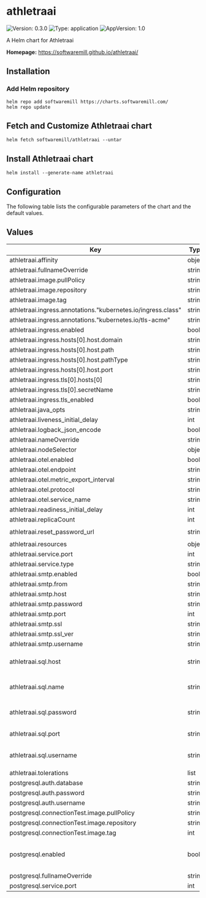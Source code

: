# athletraai

![Version: 0.3.0](https://img.shields.io/badge/Version-0.3.0-informational?style=flat-square) ![Type: application](https://img.shields.io/badge/Type-application-informational?style=flat-square) ![AppVersion: 1.0](https://img.shields.io/badge/AppVersion-1.0-informational?style=flat-square)

A Helm chart for Athletraai

**Homepage:** <https://softwaremill.github.io/athletraai/>

## Installation

### Add Helm repository

```
helm repo add softwaremill https://charts.softwaremill.com/
helm repo update
```

## Fetch and Customize Athletraai chart
```
helm fetch softwaremill/athletraai --untar
```

## Install Athletraai chart

```
helm install --generate-name athletraai
```

## Configuration

The following table lists the configurable parameters of the chart and the default values.

## Values

| Key | Type | Default | Description |
|-----|------|---------|-------------|
| athletraai.affinity | object | `{}` |  |
| athletraai.fullnameOverride | string | `""` |  |
| athletraai.image.pullPolicy | string | `"Always"` |  |
| athletraai.image.repository | string | `"softwaremill/athletraai"` |  |
| athletraai.image.tag | string | `"latest"` |  |
| athletraai.ingress.annotations."kubernetes.io/ingress.class" | string | `"nginx"` |  |
| athletraai.ingress.annotations."kubernetes.io/tls-acme" | string | `"true"` |  |
| athletraai.ingress.enabled | bool | `true` |  |
| athletraai.ingress.hosts[0].host.domain | string | `"athletraai.example.com"` |  |
| athletraai.ingress.hosts[0].host.path | string | `"/"` |  |
| athletraai.ingress.hosts[0].host.pathType | string | `"ImplementationSpecific"` |  |
| athletraai.ingress.hosts[0].host.port | string | `"http"` |  |
| athletraai.ingress.tls[0].hosts[0] | string | `"athletraai.example.com"` |  |
| athletraai.ingress.tls[0].secretName | string | `"athletraai-tls"` |  |
| athletraai.ingress.tls_enabled | bool | `false` |  |
| athletraai.java_opts | string | `"-XX:MaxRAMPercentage=60"` |  |
| athletraai.liveness_initial_delay | int | `60` |  |
| athletraai.logback_json_encode | bool | `false` |  |
| athletraai.nameOverride | string | `""` |  |
| athletraai.nodeSelector | object | `{}` |  |
| athletraai.otel.enabled | bool | `false` |  |
| athletraai.otel.endpoint | string | `""` |  |
| athletraai.otel.metric_export_interval | string | `"60s"` |  |
| athletraai.otel.protocol | string | `""` |  |
| athletraai.otel.service_name | string | `"athletraai"` |  |
| athletraai.readiness_initial_delay | int | `60` |  |
| athletraai.replicaCount | int | `1` |  |
| athletraai.reset_password_url | string | `"https://athletraai.example.com/password-reset?code=%s"` |  |
| athletraai.resources | object | `{}` |  |
| athletraai.service.port | int | `8080` |  |
| athletraai.service.type | string | `"ClusterIP"` |  |
| athletraai.smtp.enabled | bool | `true` |  |
| athletraai.smtp.from | string | `"hello@athletraai.example.com"` |  |
| athletraai.smtp.host | string | `"server.example.com"` |  |
| athletraai.smtp.password | string | `"athletraai"` |  |
| athletraai.smtp.port | int | `465` |  |
| athletraai.smtp.ssl | string | `"true"` |  |
| athletraai.smtp.ssl_ver | string | `"false"` |  |
| athletraai.smtp.username | string | `"server.example.com"` |  |
| athletraai.sql.host | string | `"{{ .Values.postgresql.fullnameOverride }}"` | Value will be taken from 'postgresql.fullnameOverride' setting |
| athletraai.sql.name | string | `"{{ .Values.postgresql.auth.database }}"` | Value will be taken from 'postgresql.postgresqlDatabase' setting |
| athletraai.sql.password | string | `"{{ .Values.postgresql.auth.password }}"` | Value will be taken from 'postgresql.postgresqlPassword' setting |
| athletraai.sql.port | string | `"{{ .Values.postgresql.service.port }}"` | Value will be taken from 'postgresql.service.port' setting |
| athletraai.sql.username | string | `"{{ .Values.postgresql.auth.username }}"` | Value will be taken from 'postgresql.postgresqlUsername' setting |
| athletraai.tolerations | list | `[]` |  |
| postgresql.auth.database | string | `"athletraai"` | Database name for Athletraai |
| postgresql.auth.password | string | `"athletraai"` | Password for PostgreSQL user |
| postgresql.auth.username | string | `"postgres"` | Username for PostgreSQL user |
| postgresql.connectionTest.image.pullPolicy | string | `"IfNotPresent"` |  |
| postgresql.connectionTest.image.repository | string | `"bitnami/postgresql"` |  |
| postgresql.connectionTest.image.tag | int | `11` |  |
| postgresql.enabled | bool | `true` | Disable if you already have PostgreSQL running in cluster where Athletraai chart is being deployed |
| postgresql.fullnameOverride | string | `"athletraai-pgsql-postgresql"` |  |
| postgresql.service.port | int | `5432` |  |
